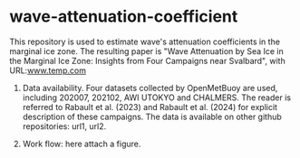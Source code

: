 # wave-attenuation-coefficient
This repository is used to estimate wave's attenuation coefficients in the marginal ice zone. The resulting paper is "Wave Attenuation by Sea Ice in the Marginal Ice Zone: Insights from Four Campaigns near Svalbard", with URL:www.temp.com

1) Data availability.
Four datasets collected by OpenMetBuoy are used, including 202007, 202102, AWI UTOKYO and CHALMERS. The reader is referred to Rabault et al. (2023) and Rabault et al. (2024) for explicit description of these campaigns. The data is available on other github repositories: url1, url2. 

2) Work flow:
   here attach a figure.

